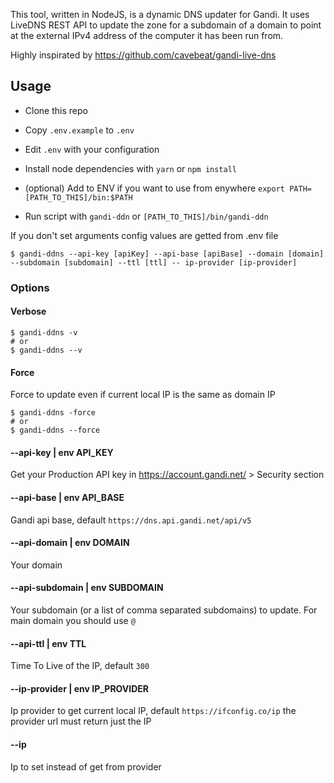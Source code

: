 This tool, written in NodeJS, is a dynamic DNS updater for Gandi. It uses LiveDNS REST API to update the zone for a subdomain of a domain to point at the external IPv4 address of the computer it has been run from.

Highly inspirated by https://github.com/cavebeat/gandi-live-dns

## Usage

* Clone this repo
* Copy `.env.example` to `.env`
* Edit `.env` with your configuration
* Install node dependencies with `yarn` or `npm install`
* (optional) Add to ENV if you want to use from enywhere `export PATH=[PATH_TO_THIS]/bin:$PATH`

* Run script with `gandi-ddn` or `[PATH_TO_THIS]/bin/gandi-ddn`

If you don't set arguments config values are getted from .env file

```shell script
$ gandi-ddns --api-key [apiKey] --api-base [apiBase] --domain [domain] --subdomain [subdomain] --ttl [ttl] -- ip-provider [ip-provider] 
```

### Options

#### Verbose

```shell script
$ gandi-ddns -v
# or
$ gandi-ddns --v
```
#### Force

Force to update even if current local IP is the same as domain IP

```shell script
$ gandi-ddns -force
# or
$ gandi-ddns --force
```

#### --api-key | env API_KEY

Get your Production API key in https://account.gandi.net/ > Security section

#### --api-base | env API_BASE

Gandi api base, default `https://dns.api.gandi.net/api/v5`

#### --api-domain | env DOMAIN

Your domain

#### --api-subdomain | env SUBDOMAIN

Your subdomain (or a list of comma separated subdomains) to update. For main domain you should use `@` 

#### --api-ttl | env TTL

Time To Live of the IP, default `300` 

#### --ip-provider | env IP_PROVIDER

Ip provider to get current local IP, default `https://ifconfig.co/ip` the provider url must return just the IP

#### --ip
Ip to set instead of get from provider


